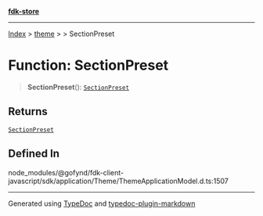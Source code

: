 [**fdk-store**](../../../README.md)
***

[Index](../../../API.md) > [theme](../../README.md) > [<internal>](../README.md) > SectionPreset

# Function: SectionPreset

> **SectionPreset**(): [`SectionPreset`](../type-aliases/type-alias.SectionPreset.md)

## Returns

[`SectionPreset`](../type-aliases/type-alias.SectionPreset.md)

## Defined In

node\_modules/@gofynd/fdk-client-javascript/sdk/application/Theme/ThemeApplicationModel.d.ts:1507

***
Generated using [TypeDoc](https://typedoc.org/) and [typedoc-plugin-markdown](https://www.npmjs.com/package/typedoc-plugin-markdown)
